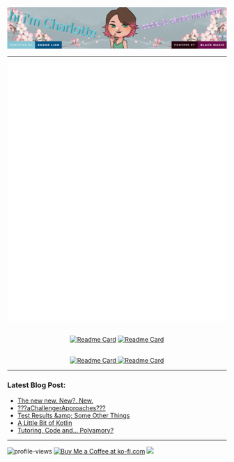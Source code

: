 
<img src="https://raw.githubusercontent.com/charlotte-2222/random-images/main/github_splash.png">




---
    
<div align="center">   
   
![Stats](https://github.com/charlotte-2222/CopyofGitVisual/blob/master/generated/overview.svg#gh-dark-mode-only)
![Top Langs](https://github.com/charlotte-2222/CopyofGitVisual/blob/master/generated/languages.svg#gh-dark-mode-only)
    
    

<br><a href="https://github.com/charlotte-2222/FembotV3">
[![Readme Card](https://github-readme-stats.vercel.app/api/pin/?username=charlotte-2222&repo=FembotV3&theme=omni)](https://github.com/charlotte-2222/FembotV3)
 </a><a href="https://github.com/charlotte-2222/the-buttons">
[![Readme Card](https://github-readme-stats.vercel.app/api/pin/?username=charlotte-2222&repo=the-buttons&theme=omni)](https://github.com/charlotte-2222/the-buttons)
 </a>
    
<br><a href="https://github.com/charlotte-2222/Rolling-Hills-Veterinarian">
[![Readme Card](https://github-readme-stats.vercel.app/api/pin/?username=charlotte-2222&repo=Rolling-Hills-Veterinarian&theme=omni)](https://github.com/charlotte-2222/Rolling-Hills-Veterinarian)<a href="https://github.com/charlotte-2222/charlotte-2222.github.io">
[![Readme Card](https://github-readme-stats.vercel.app/api/pin/?username=charlotte-2222&repo=charlotte-2222.github.io&theme=omni)](https://github.com/charlotte-2222/charlotte-2222.github.io)
 </a>
    
    
</div>


<hr>


### Latest Blog Post:

<!-- BLOG-POST-LIST:START -->
- [The new new. New?. New.](https://charlotte-2222.github.io/2022/07/28/moving-things.html)
- [???aChallengerApproaches???](https://charlotte-2222.github.io/2022/07/25/challenger.html)
- [Test Results &amp;amp; Some Other Things](https://charlotte-2222.github.io/2022/07/20/kt-test-and-stuff.html)
- [A Little Bit of Kotlin](https://charlotte-2222.github.io/2022/07/19/kotlin-final.html)
- [Tutoring, Code and… Polyamory?](https://charlotte-2222.github.io/2022/07/18/poly-and-tutors.html)
<!-- BLOG-POST-LIST:END -->

<hr>

<p align=""> 
<img src="https://komarev.com/ghpvc/?username=im-zach&label=Profile%20views&color=0e75b6&style=flat" alt="profile-views"> 
    <a href='https://ko-fi.com/L3L6DN5TC' target='_blank'><img height='36' style='border:0px;height:36px;' src='https://cdn.ko-fi.com/cdn/kofi4.png?v=3' border='0' alt='Buy Me a Coffee at ko-fi.com'/></a>
    
<img src="https://forthebadge.com/images/badges/fuck-it-ship-it.svg">


</p>
